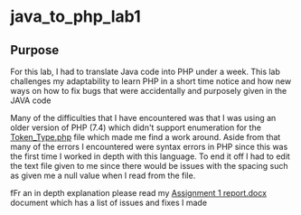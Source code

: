 # java_to_php_lab1
## Purpose 
For this lab, I had to translate Java code into PHP under a week. This lab challenges my adaptability to learn PHP in a short time notice and how new ways on how to fix bugs that were accidentally and purposely given in the JAVA code 

Many of the difficulties that I have encountered was that I was using an older version of PHP (7.4) which didn't support enumeration for the [Token_Type.php](https://github.com/AlexisNavarro/java_to_php_lab1/blob/main/TokenType.php) file which made me find a work around. Aside from that many of the errors I encountered were syntax errors in PHP since this was the first time I worked in depth with this language. To end it off I had to edit the text file given to me since there would be issues with the spacing such as given me a null value when I read from the file. 

fFr an in depth explanation please read my [Assignment 1 report.docx](https://github.com/AlexisNavarro/java_to_php_lab1/blob/main/Assignment%201%20report.docx) document which has a list of issues and fixes I made 
